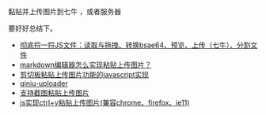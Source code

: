 黏贴并上传图片到七牛 ，或者服务器



要好好总结下。





- [彻底捋一捋JS文件：读取与拖拽、转换bsae64、预览、上传（七牛）、分割文件](https://juejin.im/entry/5ac0e5e16fb9a028d20813ec)
- [markdown编辑器怎么实现粘贴上传图片？](https://segmentfault.com/q/1010000008964265)
- [剪切板粘贴上传图片功能的javascript实现](https://segmentfault.com/a/1190000005109727)
- [qiniu-uploader](https://github.com/374632897/qiniu-uploader)
- [支持截图粘贴上传图片](https://github.com/JoneXiong/YouMd/blob/master/routes.py)
- [js实现ctrl+v粘贴上传图片(兼容chrome、firefox、ie11)](https://www.jb51.net/article/80657.htm)